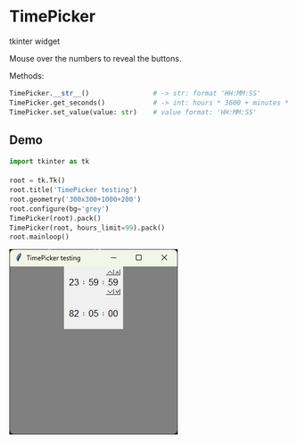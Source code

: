 # TimePicker

tkinter widget

Mouse over the numbers to reveal the buttons.

Methods:
```python
TimePicker.__str__()				# -> str: format 'HH:MM:SS'
TimePicker.get_seconds()			# -> int: hours * 3600 + minutes * 60 + seconds
TimePicker.set_value(value: str)	# value format: 'HH:MM:SS'
```

## Demo

```python
import tkinter as tk

root = tk.Tk()
root.title('TimePicker testing')
root.geometry('300x300+1000+200')
root.configure(bg='grey')
TimePicker(root).pack()
TimePicker(root, hours_limit=99).pack()
root.mainloop()
```

![TimePicker test](test.png "TimePicker test")
